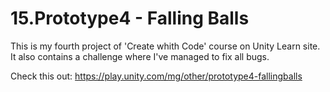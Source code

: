 # 15.Prototype4 - Falling Balls

This is my fourth project of 'Create whith Code' course on Unity Learn site.
It also contains a challenge where I've managed to fix all bugs.

Check this out: https://play.unity.com/mg/other/prototype4-fallingballs
